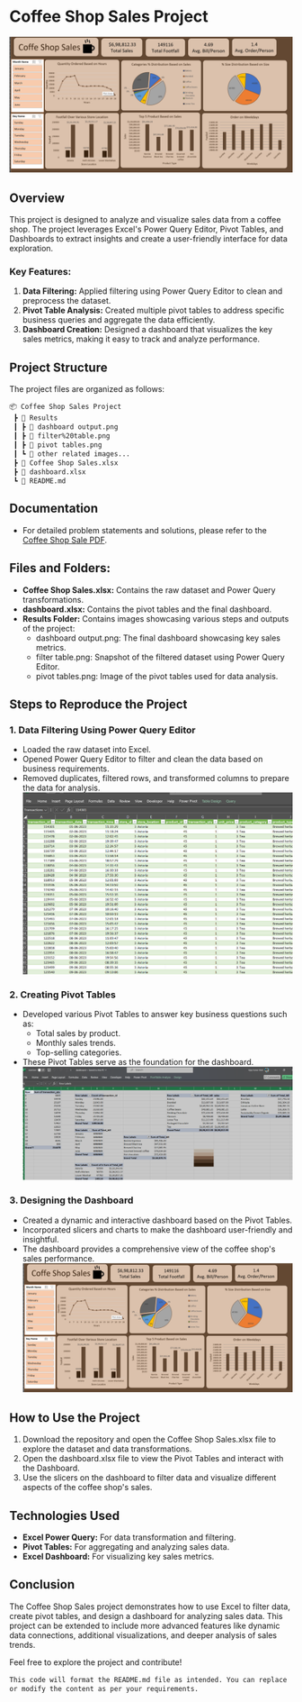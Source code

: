 # Coffee Shop Sales Project
![Dashboard Output](https://github.com/VIJAY626404/Excel-Projects/blob/main/Coffe%20Shop%20Sales/Results/dashboard%20output.png)

## Overview

This project is designed to analyze and visualize sales data from a coffee shop. The project leverages Excel's Power Query Editor, Pivot Tables, and Dashboards to extract insights and create a user-friendly interface for data exploration.

### Key Features:
1. **Data Filtering:** Applied filtering using Power Query Editor to clean and preprocess the dataset.
2. **Pivot Table Analysis:** Created multiple pivot tables to address specific business queries and aggregate the data efficiently.
3. **Dashboard Creation:** Designed a dashboard that visualizes the key sales metrics, making it easy to track and analyze performance.


## Project Structure

The project files are organized as follows:

```plaintext
📦 Coffee Shop Sales Project
 ┣ 📂 Results
 ┃ ┣ 📜 dashboard output.png
 ┃ ┣ 📜 filter%20table.png
 ┃ ┣ 📜 pivot tables.png
 ┃ ┗ 📜 other related images...
 ┣ 📜 Coffee Shop Sales.xlsx
 ┣ 📜 dashboard.xlsx
 ┗ 📜 README.md
```
## Documentation
 - For detailed problem statements and solutions, please refer to the [Coffee Shop Sale PDF](https://github.com/VIJAY626404/Excel-Projects/blob/main/Coffe%20Shop%20Sales/coffee%20shop%20sale.pdf).

## Files and Folders:
- **Coffee Shop Sales.xlsx:** Contains the raw dataset and Power Query transformations.
- **dashboard.xlsx:** Contains the pivot tables and the final dashboard.
- **Results Folder:** Contains images showcasing various steps and outputs of the project:
   - dashboard output.png: The final dashboard showcasing key sales metrics.
   - filter table.png: Snapshot of the filtered dataset using Power Query Editor.
   - pivot tables.png: Image of the pivot tables used for data analysis.
 
## Steps to Reproduce the Project
### 1. Data Filtering Using Power Query Editor
- Loaded the raw dataset into Excel.
- Opened Power Query Editor to filter and clean the data based on business requirements.
- Removed duplicates, filtered rows, and transformed columns to prepare the data for analysis.
![Filtered Table](https://github.com/VIJAY626404/Excel-Projects/blob/main/Coffe%20Shop%20Sales/Results/filter%20table.png)

### 2. Creating Pivot Tables
- Developed various Pivot Tables to answer key business questions such as:
  - Total sales by product.
  - Monthly sales trends.
  - Top-selling categories.
- These Pivot Tables serve as the foundation for the dashboard.
![Pivot Tables](https://github.com/VIJAY626404/Excel-Projects/blob/main/Coffe%20Shop%20Sales/Results/pivot%20tables.png)

### 3. Designing the Dashboard
- Created a dynamic and interactive dashboard based on the Pivot Tables.
- Incorporated slicers and charts to make the dashboard user-friendly and insightful.
- The dashboard provides a comprehensive view of the coffee shop's sales performance.
![Dashboard Output](https://github.com/VIJAY626404/Excel-Projects/blob/main/Coffe%20Shop%20Sales/Results/dashboard%20output.png)

## How to Use the Project
1. Download the repository and open the Coffee Shop Sales.xlsx file to explore the dataset and data transformations.
2. Open the dashboard.xlsx file to view the Pivot Tables and interact with the Dashboard.
3. Use the slicers on the dashboard to filter data and visualize different aspects of the coffee shop's sales.

## Technologies Used
- **Excel Power Query:** For data transformation and filtering.
- **Pivot Tables:** For aggregating and analyzing sales data.
- **Excel Dashboard:** For visualizing key sales metrics.

## Conclusion
The Coffee Shop Sales project demonstrates how to use Excel to filter data, create pivot tables, and design a dashboard for analyzing sales data. This project can be extended to include more advanced features like dynamic data connections, additional visualizations, and deeper analysis of sales trends.

Feel free to explore the project and contribute!
```
This code will format the README.md file as intended. You can replace or modify the content as per your requirements.
```


